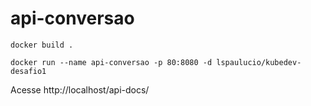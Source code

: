 # api-conversao

```Docker
docker build .
```

```Docker
docker run --name api-conversao -p 80:8080 -d lspaulucio/kubedev-desafio1
```

Acesse http://localhost/api-docs/
